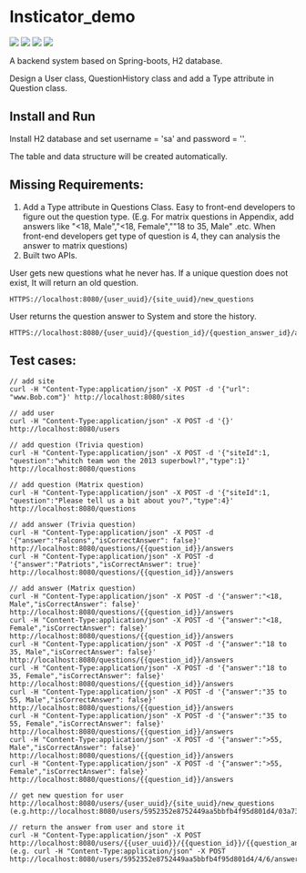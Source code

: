 # Insticator_demo

![](https://img.shields.io/badge/Java-1.8-brightgreen)
![](https://img.shields.io/badge/SpringBoot-2.1.3.RELEASE-orange)
![](https://img.shields.io/badge/Plugin-JPA-red)
![](https://img.shields.io/badge/DB-H2-blue)

A backend system based on Spring-boots, H2 database.

Design a User class, QuestionHistory class and add a Type attribute in Question class.

## Install and Run
Install H2 database and set username = 'sa' and password = ''. 

The table and data structure will be created automatically.



## Missing Requirements:
1) Add a Type attribute in Questions Class. Easy to front-end developers to figure out the question type. 
(E.g. For matrix questions in Appendix, add answers like "<18, Male","<18, Female",""18 to 35, Male" .etc. 
When front-end developers get type of question is 4, they can analysis the answer to matrix questions)
2) Built two APIs. 

User gets new questions what he never has. If a unique question does not exist, It will return an old question.
````
HTTPS://localhost:8080/{user_uuid}/{site_uuid}/new_questions
````

User returns the question answer to System and store the history.
````
HTTPS://localhost:8080/{user_uuid}/{question_id}/{question_answer_id}/answer"
````

## Test cases:
```
// add site
curl -H "Content-Type:application/json" -X POST -d '{"url": "www.Bob.com"}' http://localhost:8080/sites

// add user
curl -H "Content-Type:application/json" -X POST -d '{}' http://localhost:8080/users          

// add question (Trivia question)
curl -H "Content-Type:application/json" -X POST -d '{"siteId":1, "question":"whitch team won the 2013 superbowl?","type":1}' http://localhost:8080/questions

// add question (Matrix question)
curl -H "Content-Type:application/json" -X POST -d '{"siteId":1, "question":"Please tell us a bit about you?","type":4}' http://localhost:8080/questions

// add answer (Trivia question)
curl -H "Content-Type:application/json" -X POST -d '{"answer":"Falcons","isCorrectAnswer": false}' http://localhost:8080/questions/{{question_id}}/answers
curl -H "Content-Type:application/json" -X POST -d '{"answer":"Patriots","isCorrectAnswer": true}' http://localhost:8080/questions/{{question_id}}/answers

// add answer (Matrix question)
curl -H "Content-Type:application/json" -X POST -d '{"answer":"<18, Male","isCorrectAnswer": false}' http://localhost:8080/questions/{{question_id}}/answers
curl -H "Content-Type:application/json" -X POST -d '{"answer":"<18, Female","isCorrectAnswer": false}' http://localhost:8080/questions/{{question_id}}/answers
curl -H "Content-Type:application/json" -X POST -d '{"answer":"18 to 35, Male","isCorrectAnswer": false}' http://localhost:8080/questions/{{question_id}}/answers
curl -H "Content-Type:application/json" -X POST -d '{"answer":"18 to 35, Female","isCorrectAnswer": false}' http://localhost:8080/questions/{{question_id}}/answers
curl -H "Content-Type:application/json" -X POST -d '{"answer":"35 to 55, Male","isCorrectAnswer": false}' http://localhost:8080/questions/{{question_id}}/answers
curl -H "Content-Type:application/json" -X POST -d '{"answer":"35 to 55, Female","isCorrectAnswer": false}' http://localhost:8080/questions/{{question_id}}/answers
curl -H "Content-Type:application/json" -X POST -d '{"answer":">55, Male","isCorrectAnswer": false}' http://localhost:8080/questions/{{question_id}}/answers
curl -H "Content-Type:application/json" -X POST -d '{"answer":">55, Female","isCorrectAnswer": false}' http://localhost:8080/questions/{{question_id}}/answers

// get new question for user
http://localhost:8080/users/{user_uuid}/{site_uuid}/new_questions
(e.g.http://localhost:8080/users/5952352e8752449aa5bbfb4f95d801d4/03a7384afcb14cf0a9a0df4cf82715b6/new_questions)

// return the answer from user and store it
curl -H "Content-Type:application/json" -X POST http://localhost:8080/users/{{user_uuid}}/{{question_id}}/{{question_answer_id}}/answer
(e.g. curl -H "Content-Type:application/json" -X POST http://localhost:8080/users/5952352e8752449aa5bbfb4f95d801d4/4/6/answer)
```



